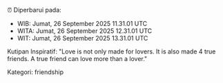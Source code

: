 ⏰ Diperbarui pada:
- WIB: Jumat, 26 September 2025 11.31.01 UTC
- WITA: Jumat, 26 September 2025 12.31.01 UTC
- WIT: Jumat, 26 September 2025 13.31.01 UTC

Kutipan Inspiratif:
"Love is not only made for lovers. It is also made 4 true friends. A true friend can love more than a lover."


Kategori: friendship

